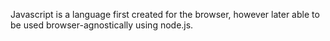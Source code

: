 Javascript is a language first created for the browser, however later able to be used browser-agnostically using node.js.
